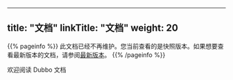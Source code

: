 
---
title: "文档"
linkTitle: "文档"
weight: 20
---

{{% pageinfo %}} 此文档已经不再维护。您当前查看的是快照版本。如果想要查看最新版本的文档，请参阅[最新版本](/zh-cn/overview/)。
{{% /pageinfo %}}

欢迎阅读 Dubbo 文档


